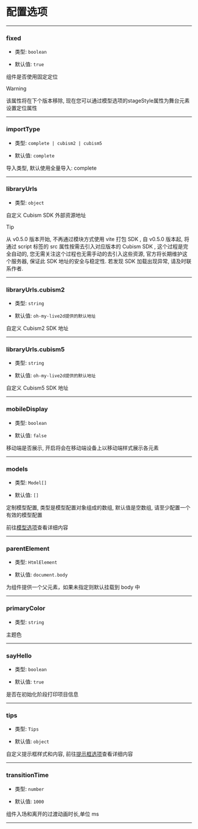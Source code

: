 # 配置选项

---

### fixed

- 类型: `boolean`

- 默认值: `true`

组件是否使用固定定位 <Badge type="danger" text="已弃用" />

> [!WARNING]
> 该属性将在下个版本移除, 现在您可以通过模型选项的stageStyle属性为舞台元素设置定位属性

---

### importType

- 类型: `complete | cubism2 | cubism5`

- 默认值: `complete`

导入类型, 默认使用全量导入: complete

---

### libraryUrls

- 类型: `object`

自定义 Cubism SDK 外部资源地址

> [!TIP]
> 从 v0.5.0 版本开始, 不再通过模块方式使用 vite 打包 SDK , 自 v0.5.0 版本起, 将通过 script 标签的 src 属性按需去引入对应版本的 Cubism SDK , 这个过程是完全自动的, 您无需关注这个过程也无需手动的去引入这些资源, 官方将长期维护这个服务器, 保证此 SDK 地址的安全与稳定性. 若发现 SDK 加载出现异常, 请及时联系作者.

---

### libraryUrls.cubism2

- 类型: `string`

- 默认值: `oh-my-live2d提供的默认地址`

自定义 Cubism2 SDK 地址

---

### libraryUrls.cubism5

- 类型: `string`

- 默认值: `oh-my-live2d提供的默认地址`

自定义 Cubism5 SDK 地址

---

### mobileDisplay

- 类型: `boolean`

- 默认值: `false`

移动端是否展示, 开启将会在移动端设备上以移动端样式展示各元素

---

### models

- 类型: `Model[]`

- 默认值: `[]`

定制模型配置, 类型是模型配置对象组成的数组, 默认值是空数组, 请至少配置一个有效的模型配置

前往[模型选项](/options/ModelOptions)查看详细内容

---

### parentElement

- 类型: `HtmlElement`

- 默认值: `document.body`

为组件提供一个父元素，如果未指定则默认挂载到 body 中

---

### primaryColor

- 类型: `string`

主题色

---

### sayHello

- 类型: `boolean`

- 默认值: `true`

是否在初始化阶段打印项目信息

---

### tips

- 类型: `Tips`

- 默认值: `object`

自定义提示框样式和内容, 前往[提示框选项](/options/TipsOptions)查看详细内容

---

### transitionTime

- 类型: `number`

- 默认值: `1000`

组件入场和离开的过渡动画时长,单位 ms

---
